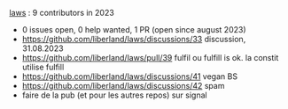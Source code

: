 [laws](https://github.com/liberland/laws)  :   9 contributors in 2023

* 0 issues open, 0 help wanted, 1 PR (open since august 2023)
* https://github.com/liberland/laws/discussions/33 discussion, 31.08.2023
* https://github.com/liberland/laws/pull/39 fulfil ou fulfill is ok. la constit utilise fulfill
* https://github.com/liberland/laws/discussions/41 vegan BS
* https://github.com/liberland/laws/discussions/42 spam
* faire de la pub (et pour les autres repos) sur signal

<br>
